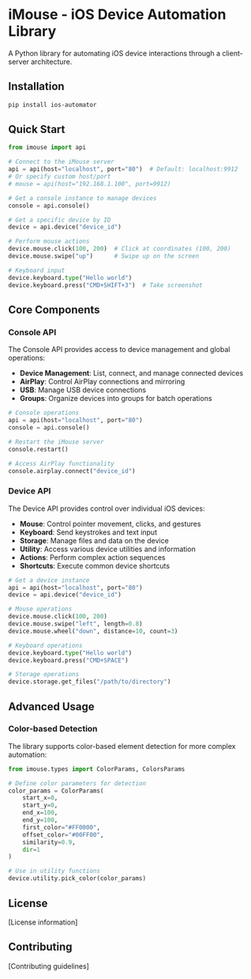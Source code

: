 # iMouse - iOS Device Automation Library

A Python library for automating iOS device interactions through a client-server architecture.

## Installation

```bash
pip install ios-automator
```

## Quick Start

```python
from imouse import api

# Connect to the iMouse server
api = api(host="localhost", port="80")  # Default: localhost:9912
# Or specify custom host/port
# mouse = api(host="192.168.1.100", port=9912)

# Get a console instance to manage devices
console = api.console()

# Get a specific device by ID
device = api.device("device_id")

# Perform mouse actions
device.mouse.click(100, 200)  # Click at coordinates (100, 200)
device.mouse.swipe("up")      # Swipe up on the screen

# Keyboard input
device.keyboard.type("Hello world")
device.keyboard.press("CMD+SHIFT+3")  # Take screenshot
```

## Core Components

### Console API

The Console API provides access to device management and global operations:

- **Device Management**: List, connect, and manage connected devices
- **AirPlay**: Control AirPlay connections and mirroring
- **USB**: Manage USB device connections
- **Groups**: Organize devices into groups for batch operations

```python
# Console operations
api = api(host="localhost", port="80")
console = api.console()

# Restart the iMouse server
console.restart()

# Access AirPlay functionality
console.airplay.connect("device_id")
```

### Device API

The Device API provides control over individual iOS devices:

- **Mouse**: Control pointer movement, clicks, and gestures
- **Keyboard**: Send keystrokes and text input
- **Storage**: Manage files and data on the device
- **Utility**: Access various device utilities and information
- **Actions**: Perform complex action sequences
- **Shortcuts**: Execute common device shortcuts

```python
# Get a device instance
api = api(host="localhost", port="80")
device = api.device("device_id")

# Mouse operations
device.mouse.click(100, 200)
device.mouse.swipe("left", length=0.8)
device.mouse.wheel("down", distance=10, count=3)

# Keyboard operations
device.keyboard.type("Hello world")
device.keyboard.press("CMD+SPACE")

# Storage operations
device.storage.get_files("/path/to/directory")
```

## Advanced Usage

### Color-based Detection

The library supports color-based element detection for more complex automation:

```python
from imouse.types import ColorParams, ColorsParams

# Define color parameters for detection
color_params = ColorParams(
    start_x=0,
    start_y=0,
    end_x=100,
    end_y=100,
    first_color="#FF0000",
    offset_color="#00FF00",
    similarity=0.9,
    dir=1
)

# Use in utility functions
device.utility.pick_color(color_params)
```

## License

[License information]

## Contributing

[Contributing guidelines]
